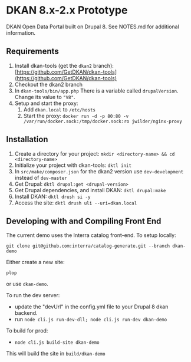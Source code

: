 # DKAN 8.x-2.x Prototype

DKAN Open Data Portal built on Drupal 8. See NOTES.md for additional information.

## Requirements

1) Install dkan-tools (get the ```dkan2``` branch): [https://github.com/GetDKAN/dkan-tools](https://github.com/GetDKAN/dkan-tools)
1) Checkout the dkan2 branch
1) In ``dkan-tools/bin/app.php`` There is a variable called ``drupalVersion``. Change its value to ``"V8"``.
1) Setup and start the proxy:
    1) Add `dkan.local` to `/etc/hosts`
    1) Start the proxy: 
    ``docker run -d -p 80:80 -v /var/run/docker.sock:/tmp/docker.sock:ro jwilder/nginx-proxy`` 


## Installation

1) Create a directory for your project: ``mkdir <directory-name> && cd <directory-name>``
1) Initialize your project with dkan-tools: ``dktl init``
1) In ``src/make/composer.json`` for the dkan2 version use ``dev-development`` instead of ``dev-master``
1) Get Drupal: ``dktl drupal:get <drupal-version>``
1) Get Drupal dependencies, and install DKAN: ``dktl drupal:make``
1) Install DKAN: ``dktl drush si -y``
1) Access the site: ``dktl drush uli --uri=dkan.local``


## Developing with and Compiling Front End

The current demo uses the Interra catalog front-end. To setup locally:

```
git clone git@github.com:interra/catalog-generate.git --branch dkan-demo
```

Either create a new site:

```
plop
```
or use ``dkan-demo``.

To run the dev server: 

* update the "devUrl" in the config.yml file to your Drupal 8 dkan backend.
* run ``node cli.js run-dev-dll; node cli.js run-dev dkan-demo``

To build for prod:

* ``node cli.js build-site dkan-demo``

This will build the site in ``build/dkan-demo``
